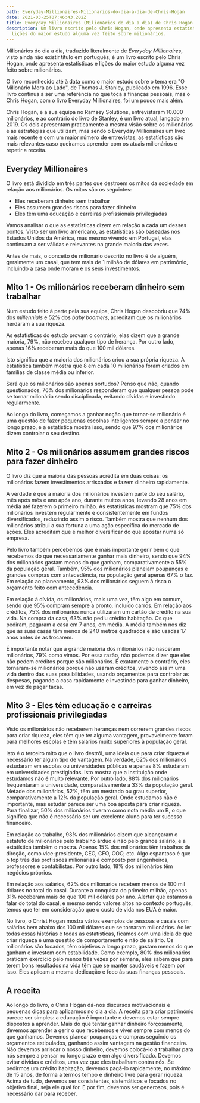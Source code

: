 ```yaml
---
path: Everyday-Millionaires-Milionarios-do-dia-a-dia-de-Chris-Hogan
date: 2021-03-25T07:46:43.202Z
title: Everyday Millionaires (Milionários do dia a dia) de Chris Hogan
description: Um livro escrito pelo Chris Hogan, onde apresenta estatísticas e
  lições do maior estudo alguma vez feito sobre milionários.
---
```


Milionários do dia a dia, traduzido literalmente de _Everyday Millionaires_, visto ainda não existir título em português, é um livro escrito pelo Chris Hogan, onde apresenta estatísticas e lições do maior estudo alguma vez feito sobre milionários.

O livro reconhecido até à data como o maior estudo sobre o tema era "O Milionário Mora ao Lado", de Thomas J. Stanley, publicado em 1996. Esse livro continua a ser uma referência no que toca a finanças pessoais, mas o Chris Hogan, com o livro Everyday Millionaires, foi um pouco mais além.

Chris Hogan, e a sua equipa no Ramsey Solutions, entrevistaram 10.000 milionários, e ao contrário do livro de Stanley, é um livro atual, lançado em 2019. Os dois apresentam praticamente a mesma visão sobre os milionários e as estratégias que utilizam, mas sendo o Everyday Millionaires um livro mais recente e com um maior número de entrevistas, as estatísticas são mais relevantes caso queiramos aprender com os atuais milionários e repetir a receita.

## Everyday Millionaires

O livro está dividido em três partes que destroem os mitos da sociedade em relação aos milionários. Os mitos são os seguintes:

- Eles receberam dinheiro sem trabalhar
- Eles assumem grandes riscos para fazer dinheiro
- Eles têm uma educação e carreiras profissionais privilegiadas

Vamos analisar o que as estatísticas dizem em relação a cada um desses pontos. Visto ser um livro americano, as estatísticas são baseadas nos Estados Unidos da América, mas mesmo vivendo em Portugal, elas continuam a ser válidas e relevantes na grande maioria das vezes.

Antes de mais, o conceito de milionário descrito no livro é de alguém, geralmente um casal, que tem mais de 1 milhão de dólares em património, incluindo a casa onde moram e os seus investimentos.

## Mito 1 - Os milionários receberam dinheiro sem trabalhar

Num estudo feito à parte pela sua equipa, Chris Hogan descobriu que 74% dos _millennials_ e 52% dos _baby boomers_, acreditam que os milionários herdaram a sua riqueza.

As estatísticas do estudo provam o contrário, elas dizem que a grande maioria, 79%, não recebeu qualquer tipo de herança. Por outro lado, apenas 16% receberam mais do que 100 mil dólares.

Isto significa que a maioria dos milionários criou a sua própria riqueza. A estatística também mostra que 8 em cada 10 milionários foram criados em famílias de classe média ou inferior.

Será que os milionários são apenas sortudos? Penso que não, quando questionados, 76% dos milionários responderam que qualquer pessoa pode se tornar milionária sendo disciplinada, evitando dívidas e investindo regularmente.

Ao longo do livro, começamos a ganhar noção que tornar-se milionário é uma questão de fazer pequenas escolhas inteligentes sempre a pensar no longo prazo, e a estatística mostra isso, sendo que 97% dos milionários dizem controlar o seu destino.

## Mito 2 - Os milionários assumem grandes riscos para fazer dinheiro

O livro diz que a maioria das pessoas acredita em duas coisas: os milionários fazem investimentos arriscados e fazem dinheiro rapidamente.

A verdade é que a maioria dos milionários investem parte do seu salário, mês após mês e ano após ano, durante muitos anos, levando 28 anos em média até fazerem o primeiro milhão. As estatísticas mostram que 75% dos milionários investem regularmente e consistentemente em fundos diversificados, reduzindo assim o risco. Também mostra que nenhum dos milionários atribui a sua fortuna a uma ação específica do mercado de ações. Eles acreditam que é melhor diversificar do que apostar numa só empresa.

Pelo livro também percebemos que é mais importante gerir bem o que recebemos do que necessariamente ganhar mais dinheiro, sendo que 94% dos milionários gastam menos do que ganham, comparativamente a 55% da população geral. Também, 95% dos milionários planeiam poupanças e grandes compras com antecedência, na população geral apenas 67% o faz. Em relação ao planeamento, 93% dos milionários seguem à risca o orçamento feito com antecedência.

Em relação à dívida, os milionários, mais uma vez, têm algo em comum, sendo que 95% compram sempre a pronto, incluído carros. Em relação aos créditos, 75% dos milionários nunca utilizaram um cartão de crédito na sua vida. Na compra da casa, 63% não pediu crédito habitação. Os que pediram, pagaram a casa em 7 anos, em média. A média também nos diz que as suas casas têm menos de 240 metros quadrados e são usadas 17 anos antes de as trocarem.

É importante notar que a grande maioria dos milionários não nasceram milionários, 79% como vimos. Por essa razão, não podemos dizer que eles não pedem créditos porque são milionários. É exatamente o contrário, eles tornaram-se milionários porque não usaram créditos, vivendo assim uma vida dentro das suas possibilidades, usando orçamentos para controlar as despesas, pagando a casa rapidamente e investindo para ganhar dinheiro, em vez de pagar taxas.

## Mito 3 - Eles têm educação e carreiras profissionais privilegiadas

Visto os milionários não receberem heranças nem correrem grandes riscos para criar riqueza, eles têm que ter alguma vantagem, provavelmente foram para melhores escolas e têm salários muito superiores à população geral.

Isto é o terceiro mito que o livro destrói, uma ideia que para criar riqueza é necessário ter algum tipo de vantagem. Na verdade, 62% dos milionários estudaram em escolas ou universidades públicas e apenas 8% estudaram em universidades prestigiadas. Isto mostra que a instituição onde estudamos não é muito relevante. Por outro lado, 88% dos milionários frequentaram a universidade, comparativamente a 33% da população geral. Metade dos milionários, 52%, têm um mestrado ou grau superior, comparativamente a 12% da população geral. Onde estudamos não é importante, mas estudar parece ser uma boa aposta para criar riqueza. Para finalizar, 50% dos milionários tiveram como nota média um B, o que significa que não é necessário ser um excelente aluno para ter sucesso financeiro.

Em relação ao trabalho, 93% dos milionários dizem que alcançaram o estatuto de milionários pelo trabalho árduo e não pelo grande salário, e a estatística também o mostra. Apenas 15% dos milionários têm trabalhos de direção, como vice-presidente, CEO, CFO, COO, etc. Algo espantoso é que o top três das profissões milionárias é composto por engenheiros, professores e contabilistas. Por outro lado, 18% dos milionários têm negócios próprios.

Em relação aos salários, 62% dos milionários recebem menos de 100 mil dólares no total do casal. Durante a conquista do primeiro milhão, apenas 31% receberam mais do que 100 mil dólares por ano. Alertar que estamos a falar do total do casal, e mesmo sendo valores altos no contexto português, temos que ter em consideração que o custo de vida nos EUA é maior.

No livro, o Christ Hogan mostra vários exemplos de pessoas e casais com salários bem abaixo dos 100 mil dólares que se tornaram milionários. Ao ler todas essas histórias e todas as estatísticas, ficamos com uma ideia de que criar riqueza é uma questão de comportamento e não de salário. Os milionários são focados, têm objetivos a longo prazo, gastam menos do que ganham e investem com estabilidade. Como exemplo, 80% dos milionários praticam exercício pelo menos três vezes por semana, eles sabem que para terem bons resultados na vida têm que se manter saudáveis e fazem por isso. Eles aplicam a mesma dedicação e foco às suas finanças pessoais.

## A receita

Ao longo do livro, o Chris Hogan dá-nos discursos motivacionais e pequenas dicas para aplicarmos no dia a dia. A receita para criar património parece ser simples: a educação é importante e devemos estar sempre dispostos a aprender. Mais do que tentar ganhar dinheiro forçosamente, devemos aprender a gerir o que recebemos e viver sempre com menos do que ganhamos. Devemos planear poupanças e compras seguindo os orçamentos estipulados, ganhando assim vantagem na gestão financeira. Não devemos arriscar o nosso dinheiro, devemos colocá-lo a trabalhar para nós sempre a pensar no longo prazo e em algo diversificado. Devemos evitar dívidas e créditos, uma vez que eles trabalham contra nós. Se pedirmos um crédito habitação, devemos pagá-lo rapidamente, no máximo de 15 anos, de forma a termos tempo e dinheiro livre para gerar riqueza. Acima de tudo, devemos ser consistentes, sistemáticos e focados no objetivo final, seja ele qual for. E por fim, devemos ser generosos, pois é necessário dar para receber.
